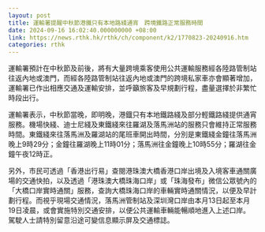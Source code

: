 ```yaml
---
layout: post
title: 運輸署提醒中秋節港鐵只有本地路綫通宵　跨境鐵路正常服務時間
date: 2024-09-16 16:02:40.000000000 +08:00
link: https://news.rthk.hk/rthk/ch/component/k2/1770823-20240916.htm
categories: rthk
---
```


運輸署預計在中秋節及前後，將有大量跨境乘客使用公共運輸服務經各陸路管制站往返內地或澳門，而經各陸路管制站往返內地或澳門的跨境私家車亦會顯著增加，運輸署已作出相應交通及運輸安排，並呼籲旅客及早規劃行程，盡量選擇於非繁忙時段出行。

運輸署表示，中秋節當晚，即明晚，港鐡只有本地鐵路綫及部分輕鐵路綫提供通宵服務。機場快綫、迪士尼綫及東鐵綫來往羅湖及落馬洲站的服務只會維持正常服務時間。東鐵綫來往落馬洲及羅湖站的尾班車開出時間，分別是東鐵綫金鐘往落馬洲晚上9時29分；金鐘往羅湖晚上11時01分；落馬洲往金鐘晚上10時55分；羅湖往金鐘午夜12時正。

另外，市民可透過「香港出行易」查閱港珠澳大橋香港口岸出境及入境客車通關廣場的交通快拍，以及透過「港珠澳大橋珠海口岸」或「珠海發布」微信公眾號內的「大橋口岸實時通關」服務，查詢大橋珠海口岸的車輛實時通關情況，以便及早計劃行程。而視乎現場交通情況，落馬洲管制站及深圳灣口岸由本月13日起至本月19日凌晨，或會實施特別交通安排，以便公共運輸車輛能暢順地進入上述口岸。駕駛人士請特別留意沿途可變信息顯示屏及交通標誌。
